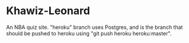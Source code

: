 # Khawiz-Leonard

An NBA quiz site.
"heroku" branch uses Postgres, and is the branch that should be pushed to heroku using "git push heroku heroku:master".